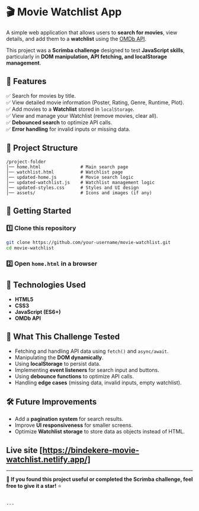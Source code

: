 
# 🎬 Movie Watchlist App  

A simple web application that allows users to **search for movies**, view details, and add them to a **watchlist** using the [OMDb API](https://www.omdbapi.com/).  

This project was a **Scrimba challenge** designed to test **JavaScript skills**, particularly in **DOM manipulation, API fetching, and localStorage management**.  

## 📌 Features  
✅ Search for movies by title.  
✅ View detailed movie information (Poster, Rating, Genre, Runtime, Plot).  
✅ Add movies to a **Watchlist** stored in `localStorage`.  
✅ View and manage your Watchlist (remove movies, clear all).  
✅ **Debounced search** to optimize API calls.  
✅ **Error handling** for invalid inputs or missing data.  

## 📂 Project Structure  
```
/project-folder
│── home.html               # Main search page
│── watchlist.html          # Watchlist page
│── updated-home.js         # Movie search logic
│── updated-watchlist.js    # Watchlist management logic
│── updated-styles.css      # Styles and UI design
│── assets/                 # Icons and images (if any)
```

## 🚀 Getting Started  
### 1️⃣ Clone this repository  
```bash
git clone https://github.com/your-username/movie-watchlist.git
cd movie-watchlist
```
### 2️⃣ Open `home.html` in a browser  

## 🔧 Technologies Used  
- **HTML5**  
- **CSS3**  
- **JavaScript (ES6+)**  
- **OMDb API**  

## 🎯 What This Challenge Tested  
- Fetching and handling API data using `fetch()` and `async/await`.  
- Manipulating the **DOM dynamically**.  
- Using **localStorage** to persist data.  
- Implementing **event listeners** for search input and buttons.  
- Using **debounce functions** to optimize API calls.  
- Handling **edge cases** (missing data, invalid inputs, empty watchlist).  

## 🛠 Future Improvements  
- Add a **pagination system** for search results.  
- Improve **UI responsiveness** for smaller screens.  
- Optimize **Watchlist storage** to store data as objects instead of HTML.  

## Live site [https://bindekere-movie-watchlist.netlify.app/]

---

**🌟 If you found this project useful or completed the Scrimba challenge, feel free to give it a star!** ⭐  
```

---
